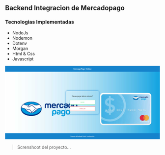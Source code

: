 ## Backend Integracion de Mercadopago

### Tecnologias Implementadas

* NodeJs
* Nodemon
* Dotenv
* Morgan
* Html & Css
* Javascript

![Tumbail](./portada.png)

> Screnshoot del proyecto...
